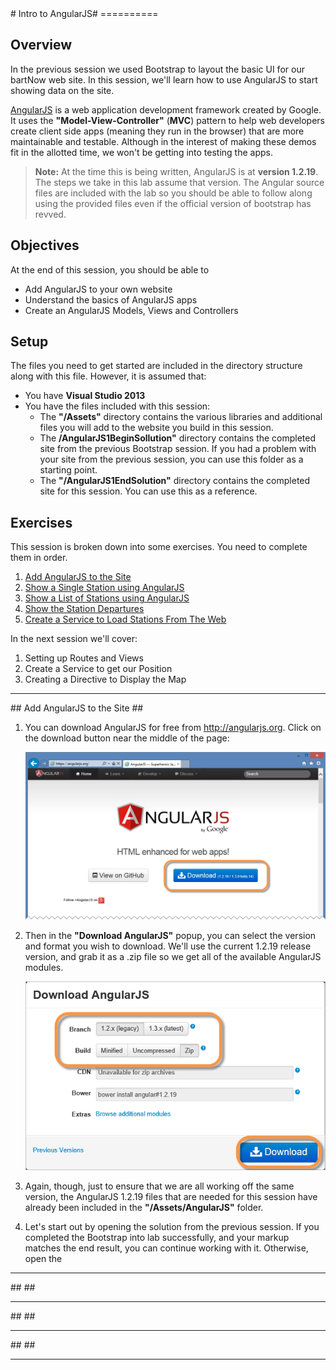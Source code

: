 ﻿<a name="AngularJSIntro" />
# Intro to AngularJS#
==========

## Overview ##

In the previous session we used Bootstrap to layout the basic UI for our bartNow web site.  In this session, we'll learn how to use AngularJS to start showing data on the site.   

[AngularJS](http://angularjs.org) is a web application development framework created by Google. It uses the **"Model-View-Controller"** (**MVC**) pattern to help web developers create client side apps (meaning they run in the browser) that are more maintainable and testable.  Although in the interest of making these demos fit in the allotted time, we won't be getting into testing the apps.  

> **Note:** At the time this is being written, AngularJS is at **version 1.2.19**.  The steps we take in this lab assume that version.  The Angular source files are included with the lab so you should be able to follow along using the provided files even if the official version of bootstrap has revved. 

## Objectives ##

At the end of this session, you should be able to 

- Add AngularJS to your own website
- Understand the basics of AngularJS apps
- Create an AngularJS Models, Views and Controllers

## Setup ##

The files you need to get started are included in the directory structure along with this file.  However, it is assumed that:

- You have **Visual Studio 2013** 
- You have the files included with this session:
	- The **"/Assets"** directory contains the various libraries and additional files you will add to the website you build in this session.
	- The **/AngularJS1BeginSollution"** directory contains the completed site from the previous Bootstrap session. If you had a problem with your site from the previous session, you can use this folder as a starting point.  
	- The **"/AngularJS1EndSolution"** directory contains the completed site for this session.  You can use this as a reference.  

## Exercises ##

This session is broken down into some exercises.  You need to complete them in order.  

1. [Add AngularJS to the Site](#AddAngularJS)
1. [Show a Single Station using AngularJS](#ShowSingleStation)
1. [Show a List of Stations using AngularJS](#ShowStationList)
1. [Show the Station Departures](#ShowDepartures)
1. [Create a Service to Load Stations From The Web](#GetStations)

In the next session we'll cover:

1. Setting up Routes and Views
1. Create a Service to get our Position
1. Creating a Directive to Display the Map

---


<a name="AddAngularJS" />
## Add AngularJS to the Site ##

1. You can download AngularJS for free from http://angularjs.org.  Click on the download button near the middle of the page:

	![01-010-AngularJSSite](images/01-010-angularjssite.png?raw=true "AngularJS Site")

1. Then in the **"Download AngularJS"** popup, you can select the version and format you wish to download.  We'll use the current 1.2.19 release version, and grab it as a .zip file so we get all of the available AngularJS modules.  

	![01-020-DownloadAngularJS](images/01-020-downloadangularjs.png?raw=true "Download AngularJS")

1. Again, though, just to ensure that we are all working off the same version, the AngularJS 1.2.19 files that are needed for this session have already been included in the **"/Assets/AngularJS"** folder.  

1. Let's start out by opening the solution from the previous session.  If you completed the Bootstrap into lab successfully, and your markup matches the end result, you can continue working with it.  Otherwise, open the 

---

<a name="" />
##  ##

---

<a name="" />
##  ##

---

<a name="" />
##  ##

---


